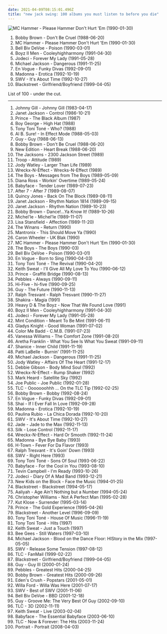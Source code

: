 ```yaml
---
date: 2021-04-09T08:15:01.496Z
title: "new jack swing: 100 albums you must listen to before you die"
---
```

![MC Hammer - Please Hammer Don&#39;t Hurt &#39;Em (1990-01-30)](http://coverartarchive.org/release/68f06eb3-6929-4dae-8a58-be921cb56805/9682843009-500.jpg "MC Hammer - Please Hammer Don't Hurt 'Em (1990-01-30)")
<ol class="albums">
<li data-cover="http://coverartarchive.org/release/b080356e-c4ef-4f25-95a5-a86b8ba671e7/9374690820-500.jpg" data-tags="new jack swing" role="button">Bobby Brown - Don't Be Cruel (1988-06-20)</li>
<li data-cover="http://coverartarchive.org/release/68f06eb3-6929-4dae-8a58-be921cb56805/9682843009-500.jpg" data-tags="rap, 90s, new jack swing, golden age hip hop" role="button">MC Hammer - Please Hammer Don't Hurt 'Em (1990-01-30)</li>
<li data-cover="http://coverartarchive.org/release/7a4b0a2c-65e3-437f-9162-aba88d93aae3/10830402591-500.jpg" data-tags="new jack swing" role="button">Bell Biv DeVoe - Poison (1990-03-01)</li>
<li data-cover="https://img.discogs.com/7zuSQ9RF-UsNVO54eTfTabWpEnw=/fit-in/600x508/filters:strip_icc():format(jpeg):mode_rgb():quality(90)/discogs-images/R-4843108-1436420228-2593.jpeg.jpg" data-tags="new jack swing, r&b" role="button">Boyz II Men - Cooleyhighharmony (1991-04-30)</li>
<li data-cover="http://coverartarchive.org/release/1b2dbf74-2c3b-48a1-b419-4029e3fdd9b8/25180051884-500.jpg" data-tags="new jack swing, rnb" role="button">Jodeci - Forever My Lady (1991-05-28)</li>
<li data-cover="http://coverartarchive.org/release/ae5efacd-f75f-432a-9f22-b35d3169d21f/8121279988-500.jpg" data-tags="pop" role="button">Michael Jackson - Dangerous (1991-11-25)</li>
<li data-cover="http://coverartarchive.org/release/e34dc48b-973f-4690-8062-c5d31c3980a0/17928794966-500.jpg" data-tags="new jack swing, soul" role="button">En Vogue - Funky Divas (1992-09-01)</li>
<li data-cover="http://coverartarchive.org/release/865ee489-de17-4cba-afd0-3294ba59a23f/27974579905-500.jpg" data-tags="pop, 90s" role="button">Madonna - Erotica (1992-10-19)</li>
<li data-cover="https://img.discogs.com/v6b6A8lVVCgDYmCOxydvMY-KtNk=/fit-in/200x202/filters:strip_icc():format(jpeg):mode_rgb():quality(90)/discogs-images/R-347495-1100245590.jpg.jpg" data-tags="soul, new jack swing, pop" role="button">SWV - It's About Time (1992-10-27)</li>
<li data-cover="https://img.discogs.com/od4YQ45nH_1rhWIVaXfEmCuWXwQ=/fit-in/600x600/filters:strip_icc():format(jpeg):mode_rgb():quality(90)/discogs-images/R-1621167-1465159990-8686.jpeg.jpg" data-tags="male vocalists, new jack swing, faves, rap and hip hop, blackstreet, new songs" role="button">Blackstreet - Girlfriend/Boyfriend (1999-04-05)</li>
</ol>
List of 100 - under the cut.
<!-- more -->

_________________

<ol class="albums">
<li data-cover="http://coverartarchive.org/release/00a8b90f-1935-432c-9254-eb863391409d/15094996683-500.jpg" data-tags="soul, rnb, 90s, johnny gill" role="button">
Johnny Gill - Johnny Gill (1983-04-17)
</li>
<li data-cover="https://img.discogs.com/FtQ_O9dmLBuMw0_nAY-eAVlXRsM=/fit-in/600x602/filters:strip_icc():format(jpeg):mode_rgb():quality(90)/discogs-images/R-314128-1612281655-5957.jpeg.jpg" data-tags="80s" role="button">
Janet Jackson - Control (1986-10-21)
</li>
<li data-cover="http://coverartarchive.org/release/2c34a1fb-ba84-42a7-96df-aa70fd98c63b/4241615240-500.jpg" data-tags="funk, 80s" role="button">
Prince - The Black Album (1987)
</li>
<li data-cover="http://coverartarchive.org/release/94966157-d134-4c6a-85aa-1fabb5f517a2/6973367463-500.jpg" data-tags="pop, 80s" role="button">
Boy George - High Hat (1988)
</li>
<li data-cover="https://via.placeholder.com/450" data-tags="soul, rnb, new jack swing, wing records, smooth rb" role="button">
Tony Toni Toné - Who? (1988)
</li>
<li data-cover="http://coverartarchive.org/release/1e5b8b97-a649-4a39-95a5-41e3c6ec0638/9466720481-500.jpg" data-tags="soul, old school, rnb" role="button">
Al B. Sure! - In Effect Mode (1988-05-03)
</li>
<li data-cover="http://coverartarchive.org/release/812e5ab6-9e89-4d98-8c03-976986fa57d8/25179367342-500.jpg" data-tags="new jack swing" role="button">
Guy - Guy (1988-06-13)
</li>
<li data-cover="http://coverartarchive.org/release/b080356e-c4ef-4f25-95a5-a86b8ba671e7/9374690820-500.jpg" data-tags="new jack swing" role="button">
Bobby Brown - Don't Be Cruel (1988-06-20)
</li>
<li data-cover="https://img.discogs.com/DsnTc8y5UkPGBpvShpwxXADP1j8=/fit-in/600x600/filters:strip_icc():format(jpeg):mode_rgb():quality(90)/discogs-images/R-17113563-1611670948-2145.jpeg.jpg" data-tags="80s" role="button">
New Edition - Heart Break (1988-06-20)
</li>
<li data-cover="http://coverartarchive.org/release/33dda009-2e40-3b56-9964-865a49dca823/9587041089-500.jpg" data-tags="the jacksons" role="button">
The Jacksons - 2300 Jackson Street (1989)
</li>
<li data-cover="http://coverartarchive.org/release/f704f135-efd5-4224-a1dc-97c8e645bb42/26919866451-500.jpg" data-tags="rnb, new jack swing" role="button">
Troop - Attitude (1989)
</li>
<li data-cover="http://coverartarchive.org/release/4d2fcf94-fbac-482a-8da3-04a986412069/26620229794-500.jpg" data-tags="pop, soul, 80s, female vocalist" role="button">
Jody Watley - Larger Than Life (1989)
</li>
<li data-cover="http://coverartarchive.org/release/fa3cc4fb-322f-4652-a34a-acf7a54f4a44/24629092233-500.jpg" data-tags="hip-hop, r&b, new jack swing" role="button">
Wreckx-N-Effect - Wrecks-N-Effect (1989)
</li>
<li data-cover="https://img.discogs.com/zMjmQlCm1JtaF1QEzf9AktccUN4=/fit-in/600x590/filters:strip_icc():format(jpeg):mode_rgb():quality(90)/discogs-images/R-1245465-1552497295-1557.jpeg.jpg" data-tags="soul, groove, new jack swing, family" role="button">
The Boys - Messages from The Boys (1989-05-09)
</li>
<li data-cover="https://img.discogs.com/uv7xGZxcchjSndO3Za6b2xqtOuM=/fit-in/600x596/filters:strip_icc():format(jpeg):mode_rgb():quality(90)/discogs-images/R-472673-1599443368-9803.jpeg.jpg" data-tags="pop, new jack swing" role="button">
Diana Ross - Workin' Overtime (1989-05-24)
</li>
<li data-cover="http://coverartarchive.org/release/b378c84c-085b-4832-a700-8cde1163bc45/13887275499-500.jpg" data-tags="soul, rnb, the guardian list of 1000 albums to hear before you die" role="button">
Babyface - Tender Lover (1989-07-23)
</li>
<li data-cover="http://coverartarchive.org/release/68b74cee-6a81-3ae3-9d4a-5f20537fcb80/11068325996-500.jpg" data-tags="after7" role="button">
After 7 - After 7 (1989-08-07)
</li>
<li data-cover="http://coverartarchive.org/release/b221ea36-df40-4872-bb8f-46ad705b2ae9/4164037874-500.jpg" data-tags="quincy jones, soul" role="button">
Quincy Jones - Back On The Block (1989-08-11)
</li>
<li data-cover="http://coverartarchive.org/release/114ea1ec-d529-4c71-9ac7-a5a4aa13fcbd/22061206678-500.jpg" data-tags="80s, pop" role="button">
Janet Jackson - Rhythm Nation 1814 (1989-09-15)
</li>
<li data-cover="https://img.discogs.com/GuB3krqqMIGM8_h4n3pgjTF0bdg=/fit-in/600x587/filters:strip_icc():format(jpeg):mode_rgb():quality(90)/discogs-images/R-232622-1572222531-4863.jpeg.jpg" data-tags="80s, pop" role="button">
Janet Jackson - Rhythm Nation (1989-10-23)
</li>
<li data-cover="http://coverartarchive.org/release/0b46e86f-5df1-41b4-9f0f-750008497ff3/5349815041-500.jpg" data-tags="pop, rnb, male vocalists, new jack swing" role="button">
Bobby Brown - Dance!...Ya Know It! (1989-10-26)
</li>
<li data-cover="http://coverartarchive.org/release/31ceb1fd-9a8f-4c12-af2f-f856373dab86/22956635271-500.jpg" data-tags="rnb" role="button">
Michel'le - Michel'le (1989-11-07)
</li>
<li data-cover="http://coverartarchive.org/release/c8fe5812-cce9-4f91-9fa6-79d3ec772920/19823880304-500.jpg" data-tags="pop, 80s" role="button">
Lisa Stansfield - Affection (1989-11-20)
</li>
<li data-cover="https://img.discogs.com/zi4dthEdhB4rH97sAXVouLYEes4=/fit-in/200x196/filters:strip_icc():format(jpeg):mode_rgb():quality(90)/discogs-images/R-1741625-1240400527.jpeg.jpg" data-tags="soul, gospel, new jack swing, contemporary gospel, the winans" role="button">
The Winans - Return (1990)
</li>
<li data-cover="https://img.discogs.com/Hdv225kK1gcyN8WfB095_hS4E1I=/fit-in/600x600/filters:strip_icc():format(jpeg):mode_rgb():quality(90)/discogs-images/R-132749-1518139461-4398.jpeg.jpg" data-tags="hip-hop, new jack swing, old tapes" role="button">
Mantronix - This Should Move Ya (1990)
</li>
<li data-cover="https://img.discogs.com/Z1afaBSIATTD6EvcEPQXEZ-biag=/fit-in/600x594/filters:strip_icc():format(jpeg):mode_rgb():quality(90)/discogs-images/R-145495-1401615884-4056.jpeg.jpg" data-tags="funk" role="button">
Caron Wheeler - UK Blak (1990)
</li>
<li data-cover="http://coverartarchive.org/release/68f06eb3-6929-4dae-8a58-be921cb56805/9682843009-500.jpg" data-tags="rap, 90s, new jack swing, golden age hip hop" role="button">
MC Hammer - Please Hammer Don't Hurt 'Em (1990-01-30)
</li>
<li data-cover="https://img.discogs.com/jvNd5Qk4icO4ogfnx6nB9uclHNk=/fit-in/600x591/filters:strip_icc():format(jpeg):mode_rgb():quality(90)/discogs-images/R-8410273-1594561776-3253.jpeg.jpg" data-tags="punk" role="button">
The Boys - The Boys (1990-03)
</li>
<li data-cover="http://coverartarchive.org/release/7a4b0a2c-65e3-437f-9162-aba88d93aae3/10830402591-500.jpg" data-tags="new jack swing" role="button">
Bell Biv DeVoe - Poison (1990-03-01)
</li>
<li data-cover="https://img.discogs.com/pWm773mB3nnFXH1CG_j13Bt3nfo=/fit-in/600x591/filters:strip_icc():format(jpeg):mode_rgb():quality(90)/discogs-images/R-5783245-1402535867-8276.jpeg.jpg" data-tags="90s" role="button">
En Vogue - Born to Sing (1990-04-03)
</li>
<li data-cover="https://via.placeholder.com/450" data-tags="new jack swing" role="button">
Tony Toni Toné - The Revival (1990-04-20)
</li>
<li data-cover="https://img.discogs.com/hTh2kj4GERl-1Hyfd3OzpmLMwvI=/fit-in/304x300/filters:strip_icc():format(jpeg):mode_rgb():quality(90)/discogs-images/R-557112-1252604017.jpeg.jpg" data-tags="soul, female vocalists, 90s, rnb, new jack swing, keith, kieth sweat, yumi by keith sweat, title is declarative" role="button">
Keith Sweat - I'll Give All My Love To You (1990-06-12)
</li>
<li data-cover="http://coverartarchive.org/release/7632a372-24fb-41ac-8af1-c8c9e3850f5b/9705068095-500.jpg" data-tags="90s, funk, soundtrack" role="button">
Prince - Graffiti Bridge (1990-08-13)
</li>
<li data-cover="http://coverartarchive.org/release/60eda7b7-3bea-4051-8d3b-91276fca37d5/24285173128-500.jpg" data-tags="soul, 80s, rnb" role="button">
Pebbles - Always (1990-09-11)
</li>
<li data-cover="http://coverartarchive.org/release/89832043-e4d2-48e9-be7e-4f623aa0b30b/3191376904-500.jpg" data-tags="90s, rnb" role="button">
Hi-Five - hi-five (1990-09-25)
</li>
<li data-cover="https://img.discogs.com/nRWFPdkfqx6bRvs1L4xliIqdZ_U=/fit-in/200x200/filters:strip_icc():format(jpeg):mode_rgb():quality(90)/discogs-images/R-793802-1357745448-3465.jpeg.jpg" data-tags="new jack swing" role="button">
Guy - The Future (1990-11-13)
</li>
<li data-cover="https://img.discogs.com/gV7DjdAg3RZrl55qGedCVBQd6Sw=/fit-in/600x600/filters:strip_icc():format(jpeg):mode_rgb():quality(90)/discogs-images/R-1782771-1546927041-6929.jpeg.jpg" data-tags="new jack swing, r&b" role="button">
Ralph Tresvant - Ralph Tresvant (1990-11-27)
</li>
<li data-cover="http://coverartarchive.org/release/dddaea72-f52f-4c89-903b-ecd3a8e54d85/1877617502-500.jpg" data-tags="latin pop, colombian" role="button">
Shakira - Magia (1991)
</li>
<li data-cover="https://img.discogs.com/vawrHqK6-nMxUtTfwiLjq549eZs=/fit-in/600x932/filters:strip_icc():format(jpeg):mode_rgb():quality(90)/discogs-images/R-6426418-1418930460-3212.jpeg.jpg" data-tags="hip-hop, 90s, new jack swing, single" role="button">
Heavy D & The Boyz - Now That We Found Love (1991)
</li>
<li data-cover="https://img.discogs.com/7zuSQ9RF-UsNVO54eTfTabWpEnw=/fit-in/600x508/filters:strip_icc():format(jpeg):mode_rgb():quality(90)/discogs-images/R-4843108-1436420228-2593.jpeg.jpg" data-tags="new jack swing, r&b" role="button">
Boyz II Men - Cooleyhighharmony (1991-04-30)
</li>
<li data-cover="http://coverartarchive.org/release/1b2dbf74-2c3b-48a1-b419-4029e3fdd9b8/25180051884-500.jpg" data-tags="new jack swing, rnb" role="button">
Jodeci - Forever My Lady (1991-05-28)
</li>
<li data-cover="https://img.discogs.com/x5lg2agKGpd24zrgK0rZtew5paY=/fit-in/300x300/filters:strip_icc():format(jpeg):mode_rgb():quality(90)/discogs-images/R-591431-1284991351.jpeg.jpg" data-tags="soul, funk, 90s, rnb, new jack swing" role="button">
Mint Condition - Meant To Be Mint (1991-06-11)
</li>
<li data-cover="https://img.discogs.com/PCb4_1DB6xXtkFDExyD3T4_e6iY=/fit-in/588x600/filters:strip_icc():format(jpeg):mode_rgb():quality(90)/discogs-images/R-573435-1485161284-3104.png.jpg" data-tags="pop, soul, female vocalists, rnb, new jack swing, 1991 party" role="button">
Gladys Knight - Good Woman (1991-07-02)
</li>
<li data-cover="http://coverartarchive.org/release/90b22e2c-df0f-4935-8eff-52e244bb5fcd/9537750476-500.jpg" data-tags="new jack swing" role="button">
Color Me Badd - C.M.B. (1991-07-23)
</li>
<li data-cover="http://coverartarchive.org/release/8e287f1d-6a36-4446-816a-d028bb19018c/24708246922-500.jpg" data-tags="female vocalists, 90s, rnb" role="button">
Vanessa Williams - The Comfort Zone (1991-08-20)
</li>
<li data-cover="http://coverartarchive.org/release/ccbd9495-dff0-47fa-973c-790ae9c708f2/6114329377-500.jpg" data-tags="soul, 90s" role="button">
Aretha Franklin - What You See Is What You Sweat (1991-09-11)
</li>
<li data-cover="http://coverartarchive.org/release/9f92e23f-c373-4061-9be8-2533a168c49b/10158800995-500.jpg" data-tags="new jack swing, pop" role="button">
Shanice - Inner Child (1991-11-19)
</li>
<li data-cover="http://coverartarchive.org/release/9102f410-17ce-4224-aee6-40342274fb43/5951633206-500.jpg" data-tags="soul, rnb" role="button">
Patti LaBelle - Burnin' (1991-11-25)
</li>
<li data-cover="http://coverartarchive.org/release/ae5efacd-f75f-432a-9f22-b35d3169d21f/8121279988-500.jpg" data-tags="pop" role="button">
Michael Jackson - Dangerous (1991-11-25)
</li>
<li data-cover="http://coverartarchive.org/release/c57fc36a-1e05-430a-be96-ce37e5e47852/9631175613-500.jpg" data-tags="pop, soul, female vocalists, adult contemporary, rnb, new jack swing" role="button">
Jody Watley - Affairs Of The Heart (1991-12-17)
</li>
<li data-cover="http://coverartarchive.org/release/b3a4132c-ba65-41f5-87a7-77cd8ed487f3/19701964206-500.jpg" data-tags="pop, female vocalists, dance, adult contemporary, new jack swing, had this on cassette, meuitunesradio, i am haemophilia, cabir davis" role="button">
Debbie Gibson - Body Mind Soul (1992)
</li>
<li data-cover="http://coverartarchive.org/release/a4c1bf26-5bbf-4b05-8eda-5b49a837735d/18334006475-500.jpg" data-tags="hip-hop, new jack swing" role="button">
Wreckx-N-Effect - Rump Shaker (1992)
</li>
<li data-cover="https://img.discogs.com/rmFizOowKwpeX1eprL1WLZZR8hc=/fit-in/600x888/filters:strip_icc():format(jpeg):mode_rgb():quality(90)/discogs-images/R-12331262-1533332807-5148.jpeg.jpg" data-tags="noise, trance, classic rock, metal, french, electropop, indie, pop, rockabilly, rock, 80s, british, alternative, hard, brutal, grindcore, hardcore, swedish, emo, folk, rap, grime, dubstep, electro, dance, australian, canada, queen, lalala, cheese, lo-fi, blue-eyed soul, new wave, dance-pop, americana, chamber pop, post-punk, adult contemporary, new age, techno, house, scottish, canadian, ska, 8-bit, new zealand, 90s, russian, sunday, jpop, mashup, argentina, dream pop, american, chiptune, radio, cronica, spoken word, covers, aor, lazytown, bagpipes, hype, political, space rock, christian, christian rock, german, sarcasm, new weird america, geek, humour, glam rock, deep house, breakcore, youtube, frogs, nintendocore, greek, eurodance, gospel, kiwi, podcast, humor, anime, new jack swing, novelty, activist, pagan, doo-wop" role="button">
Mark Heard - Satellite Sky (1992)
</li>
<li data-cover="http://coverartarchive.org/release/3cd613bf-a598-44d0-8f82-9eca99135d88/10798019091-500.jpg" data-tags="new jack swing" role="button">
Joe Public - Joe Public (1992-01-28)
</li>
<li data-cover="http://coverartarchive.org/release/3e6e484c-d0dd-4fc2-bc1b-3b9d80ecd17b/8101757071-500.jpg" data-tags="pop, rnb" role="button">
TLC - Ooooooohhh ... On the TLC Tip (1992-02-25)
</li>
<li data-cover="https://img.discogs.com/Q119q-3FrDCkJgpcTUG_JZmV14c=/fit-in/588x600/filters:strip_icc():format(jpeg):mode_rgb():quality(90)/discogs-images/R-400402-1362848867-5409.jpeg.jpg" data-tags="80s, 90s, new jack swing, rhythm and blues" role="button">
Bobby Brown - Bobby (1992-08-24)
</li>
<li data-cover="http://coverartarchive.org/release/e34dc48b-973f-4690-8062-c5d31c3980a0/17928794966-500.jpg" data-tags="new jack swing, soul" role="button">
En Vogue - Funky Divas (1992-09-01)
</li>
<li data-cover="https://img.discogs.com/MlzHpvneMekbSxqhr5bWaMdkcL8=/fit-in/600x595/filters:strip_icc():format(jpeg):mode_rgb():quality(90)/discogs-images/R-655554-1420998934-8745.jpeg.jpg" data-tags="soul" role="button">
Shai - If I Ever Fall In Love (1992-09-28)
</li>
<li data-cover="http://coverartarchive.org/release/865ee489-de17-4cba-afd0-3294ba59a23f/27974579905-500.jpg" data-tags="pop, 90s" role="button">
Madonna - Erotica (1992-10-19)
</li>
<li data-cover="https://img.discogs.com/1nl1ujOXcN0ZPrQbJoNuIDq7CZI=/fit-in/463x454/filters:strip_icc():format(jpeg):mode_rgb():quality(90)/discogs-images/R-4661817-1481969764-6598.jpeg.jpg" data-tags="latin pop" role="button">
Paulina Rubio - La Chica Dorada (1992-10-20)
</li>
<li data-cover="https://img.discogs.com/v6b6A8lVVCgDYmCOxydvMY-KtNk=/fit-in/200x202/filters:strip_icc():format(jpeg):mode_rgb():quality(90)/discogs-images/R-347495-1100245590.jpg.jpg" data-tags="soul, new jack swing, pop" role="button">
SWV - It's About Time (1992-10-27)
</li>
<li data-cover="http://coverartarchive.org/release/3c4f9652-5907-4526-a612-f95e310b0e78/9587473984-500.jpg" data-tags="new jack swing, 90s" role="button">
Jade - Jade to the Max (1992-11-13)
</li>
<li data-cover="https://img.discogs.com/AW1McSqv8tw6oHzf5kfm7q4hCQU=/fit-in/200x199/filters:strip_icc():format(jpeg):mode_rgb():quality(90)/discogs-images/R-227540-1076123693.jpg.jpg" data-tags="new jack swing" role="button">
Silk - Lose Control (1992-11-17)
</li>
<li data-cover="http://coverartarchive.org/release/a20867b7-9397-47a5-b351-6b677865fbee/25693765653-500.jpg" data-tags="new jack swing" role="button">
Wreckx-N-Effect - Hard Or Smooth (1992-11-24)
</li>
<li data-cover="http://coverartarchive.org/release/dd0d48f5-18b5-4285-9c68-e127d012952f/1510017009-500.jpg" data-tags="trip-hop, pop, dance, house, new jack swing" role="button">
Madonna - Bye Bye Baby (1993)
</li>
<li data-cover="https://img.discogs.com/tBs5C13oRjSLgxd_69LWQ5QDV_w=/fit-in/500x500/filters:strip_icc():format(jpeg):mode_rgb():quality(90)/discogs-images/R-1489911-1492279644-9702.jpeg.jpg" data-tags="90s, rnb" role="button">
H-Town - Fever For Da Flavor (1993)
</li>
<li data-cover="https://img.discogs.com/sKCsdheR91REWwmY6FJFreX3o5w=/fit-in/600x595/filters:strip_icc():format(jpeg):mode_rgb():quality(90)/discogs-images/R-5859134-1570096175-4789.jpeg.jpg" data-tags="pop, soul, rnb, male vocalists, new jack swing" role="button">
Ralph Tresvant - It's Goin' Down (1993)
</li>
<li data-cover="https://img.discogs.com/46dad272331b770e45c28eea695bf30f59a15b86/images/spacer.gif" data-tags="90s, upbeat, rnb, new jack swing, singles, swv" role="button">
SWV - Right Here (1993)
</li>
<li data-cover="https://via.placeholder.com/450" data-tags="funk, new jack swing, 90s soul" role="button">
Tony Toni Toné - Sons Of Soul (1993-06-22)
</li>
<li data-cover="http://coverartarchive.org/release/898f2b9f-9bac-4e92-b1d1-c93379dc3164/9313893051-500.jpg" data-tags="soul" role="button">
Babyface - For the Cool in You (1993-08-10)
</li>
<li data-cover="https://img.discogs.com/ic17miQmzm7sZejdSLJk3BOrWnM=/fit-in/600x600/filters:strip_icc():format(jpeg):mode_rgb():quality(90)/discogs-images/R-4394685-1584886885-8335.jpeg.jpg" data-tags="90s, rnb" role="button">
Tevin Campbell - I'm Ready (1993-10-26)
</li>
<li data-cover="http://coverartarchive.org/release/7eba5ca4-7df4-4730-adbb-be25efafdc84/4165048626-500.jpg" data-tags="soul" role="button">
Jodeci - Diary Of A Mad Band (1993-12-21)
</li>
<li data-cover="https://img.discogs.com/jF0L0zHXfGTi1GItcPBJD0xJ6r4=/fit-in/600x600/filters:strip_icc():format(jpeg):mode_rgb():quality(90)/discogs-images/R-3213298-1490889146-9819.jpeg.jpg" data-tags="pop, soul, 90s, rnb, new jack swing, new kids on the block, face the music, nkotb, cabir davis" role="button">
New Kids on the Block - Face the Music (1994-01-25)
</li>
<li data-cover="http://coverartarchive.org/release/0c5d9af2-d614-37bc-a0ff-9912c7c62723/10009006402-500.jpg" data-tags="new jack swing, slowjamz" role="button">
Blackstreet - Blackstreet (1994-05-17)
</li>
<li data-cover="http://coverartarchive.org/release/ac6d1863-ae96-4dd4-8080-ff0a6c63f5d1/872371060-500.jpg" data-tags="90s, rnb" role="button">
Aaliyah - Age Ain't Nothing but a Number (1994-05-24)
</li>
<li data-cover="https://img.discogs.com/SOtE__PwDK1JAeZk7N_BethAwQI=/fit-in/600x600/filters:strip_icc():format(jpeg):mode_rgb():quality(90)/discogs-images/R-2080739-1492842050-5575.jpeg.jpg" data-tags="pop, soul, rnb, male vocalists, new jack swing, love songs" role="button">
Christopher Williams - Not A Perfect Man (1995-02-28)
</li>
<li data-cover="https://img.discogs.com/T23SfRDfP7yN7tncGNSL-B7OWaQ=/fit-in/300x300/filters:strip_icc():format(jpeg):mode_rgb():quality(90)/discogs-images/R-386403-1106521546.jpg.jpg" data-tags="90s, rnb" role="button">
Kut Klose - Surrender (1995-03-14)
</li>
<li data-cover="http://coverartarchive.org/release/b79433d4-68de-461b-acc3-bcd8d28ce476/19052137951-500.jpg" data-tags="funk, 90s" role="button">
Prince - The Gold Experience (1995-04-26)
</li>
<li data-cover="http://coverartarchive.org/release/d72bcc5b-714f-4d4e-995e-498c7f89ed99/5970467541-500.jpg" data-tags="90s, rnb" role="button">
Blackstreet - Another Level (1996-09-09)
</li>
<li data-cover="http://coverartarchive.org/release/40fa75be-aae2-38fc-9ff8-fb1ef2c8ecf2/27480886721-500.jpg" data-tags="rnb" role="button">
Tony Toni Toné - House Of Music (1996-11-19)
</li>
<li data-cover="http://coverartarchive.org/release/ac092222-68e8-41eb-a3a4-36814ce2b8ae/7933624830-500.jpg" data-tags="rnb, soul" role="button">
Tony Toni Toné - Hits (1997)
</li>
<li data-cover="http://coverartarchive.org/release/39d9704e-7248-4815-8dfd-015fc2dff5f8/4308045828-500.jpg" data-tags="90s, yumi by keith sweat" role="button">
Keith Sweat - Just a Touch (1997)
</li>
<li data-cover="http://coverartarchive.org/release/15721b1f-d78b-41b0-8b36-2b250a666154/2844666505-500.jpg" data-tags="soft rock" role="button">
Bee Gees - Still Waters (1997-03-10)
</li>
<li data-cover="http://coverartarchive.org/release/60a9a4de-0d37-4b3f-9438-f66b77e9848c/5347521017-500.jpg" data-tags="pop" role="button">
Michael Jackson - Blood on the Dance Floor: HIStory in the Mix (1997-05-05)
</li>
<li data-cover="http://coverartarchive.org/release/ad71e158-cab5-44ef-961e-f8052302bb77/13275741718-500.jpg" data-tags="thats my shizznit" role="button">
SWV - Release Some Tension (1997-08-12)
</li>
<li data-cover="http://coverartarchive.org/release/195076e8-670e-3eb1-ba14-abaaa247b858/26921704382-500.jpg" data-tags="rnb, 90s" role="button">
TLC - FanMail (1999-02-22)
</li>
<li data-cover="https://img.discogs.com/od4YQ45nH_1rhWIVaXfEmCuWXwQ=/fit-in/600x600/filters:strip_icc():format(jpeg):mode_rgb():quality(90)/discogs-images/R-1621167-1465159990-8686.jpeg.jpg" data-tags="male vocalists, new jack swing, faves, rap and hip hop, blackstreet, new songs" role="button">
Blackstreet - Girlfriend/Boyfriend (1999-04-05)
</li>
<li data-cover="https://img.discogs.com/46dad272331b770e45c28eea695bf30f59a15b86/images/spacer.gif" data-tags="hip-hop, urban, rnb, new jack swing, 00s, hip hop soul, cds i own and have yet to hear" role="button">
Guy - Guy III (2000-01-24)
</li>
<li data-cover="http://coverartarchive.org/release/982b6269-3804-4d94-a96b-03c89c65c723/17397619545-500.jpg" data-tags="80s, rnb" role="button">
Pebbles - Greatest Hits (2000-04-25)
</li>
<li data-cover="https://via.placeholder.com/450" data-tags="bobby brown" role="button">
Bobby Brown - Greatest Hits (2000-09-26)
</li>
<li data-cover="http://coverartarchive.org/release/6edeadd7-1e0a-4d67-a605-7288e0331621/28142787255-500.jpg" data-tags="dance-pop, new jack swing, bubblegum pop, teen pop, good cd" role="button">
Eden's Crush - Popstars (2001-05-01)
</li>
<li data-cover="http://coverartarchive.org/release/dd3b8fa4-4e40-441b-a8b9-3f7626b1450a/14508074217-500.jpg" data-tags="pop, teen pop" role="button">
Willa Ford - Willa Was Here (2001-07-17)
</li>
<li data-cover="https://img.discogs.com/dYEqzYI0Gfz_uACNUF4-wl1Sdow=/fit-in/600x579/filters:strip_icc():format(jpeg):mode_rgb():quality(90)/discogs-images/R-7322601-1438870088-4094.jpeg.jpg" data-tags="raishrie" role="button">
SWV - Best of SWV (2001-11-06)
</li>
<li data-cover="https://img.discogs.com/cTiwTNCkzaeBhQjD9wrGI1Brvfc=/fit-in/445x446/filters:strip_icc():format(jpeg):mode_rgb():quality(90)/discogs-images/R-3780186-1415099326-2826.jpeg.jpg" data-tags="rnb, east coast rap" role="button">
Bell Biv DeVoe - BBD (2001-12-18)
</li>
<li data-cover="http://coverartarchive.org/release/02c9c45b-ea97-4c0c-a3e6-b9d14a2b7ce4/13707754098-500.jpg" data-tags="rnb" role="button">
Guy - Groove Me: The Very Best Of Guy (2002-09-10)
</li>
<li data-cover="http://coverartarchive.org/release/281fe912-1751-4bef-8152-d79c9b34062b/9397342460-500.jpg" data-tags="rnb" role="button">
TLC - 3D (2002-11-11)
</li>
<li data-cover="https://img.discogs.com/dAwPYY2NW2gZwC30SoEdcqDGSpc=/fit-in/600x600/filters:strip_icc():format(jpeg):mode_rgb():quality(90)/discogs-images/R-913291-1488294343-7904.jpeg.jpg" data-tags="soul" role="button">
Keith Sweat - Live (2003-02-04)
</li>
<li data-cover="http://coverartarchive.org/release/31af6351-20b8-4163-9d98-fe50040b7765/6571497950-500.jpg" data-tags="soul" role="button">
Babyface - The Essential Babyface (2003-06-10)
</li>
<li data-cover="https://img.discogs.com/0G3sGjV3ZHZI57PbE5-b3GETzsg=/fit-in/600x866/filters:strip_icc():format(jpeg):mode_rgb():quality(90)/discogs-images/R-14727279-1580413856-5493.png.jpg" data-tags="hip-hop, rnb" role="button">
TLC - Now & Forever: The Hits (2003-11-24)
</li>
<li data-cover="http://coverartarchive.org/release/8e6be8f4-6cba-4f81-bb0a-d5700b74de4a/9012205349-500.jpg" data-tags="heavy metal" role="button">
Portrait - Portrait (2008-04-03)
</li>
</ol>